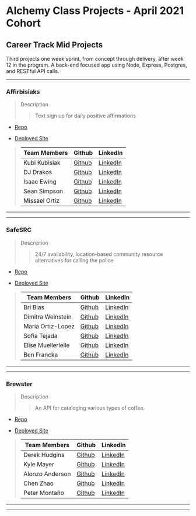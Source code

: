 # Alchemy Class Projects - April 2021 Cohort

## Career Track Mid Projects

Third projects one week sprint, from concept through delivery, after week 12 in the program. A back-end focused app using Node, Express, Postgres, and RESTful API calls.

---

### Affirbisiaks

> Description
>
> > Text sign up for daily positive affirmations

- [Repo](https://github.com/affirbisiaks)

- [Deployed Site](https://affirbisiaks.netlify.app/)

> | Team Members  | Github                                     | LinkedIn                                                         |
> | ------------- | ------------------------------------------ | ---------------------------------------------------------------- |
> | Kubi Kubisiak | [Github](https://github.com/mckubisiak)    | [LinkedIn](https://www.linkedin.com/in/kubisiak/)                |
> | DJ Drakos     | [Github](https://github.com/dianajodrakos) | [LinkedIn](https://www.linkedin.com/in/dj-drakos/)               |
> | Isaac Ewing   | [Github](https://github.com/Isaac-Ewing)   | [LinkedIn](https://www.linkedin.com/in/isaac-ewing/)             |
> | Sean Simpson  | [Github](https://github.com/simpson-sean)  | [LinkedIn](www.linkedin.com/in/simpson-sean)                     |
> | Missael Ortiz | [Github](https://github.com/MissaelOrtiz)  | [LinkedIn](https://www.linkedin.com/in/missael-ortiz-8bb166212/) |

---

---

### SafeSRC

> Description
>
> > 24/7 availability, location-based community resource alternatives for calling the police

- [Repo](https://github.com/safeSRC)

- [Deployed Site](https://safesrc.netlify.app/)

> | Team Members       | Github                                        | LinkedIn                                                             |
> | ------------------ | --------------------------------------------- | -------------------------------------------------------------------- |
> | Bri Bias           | [Github](https://github.com/bribias)          | [LinkedIn](https://www.linkedin.com/in/brianna-bias/)                |
> | Dimitra Weinstein  | [Github](https://github.com/dimitraweinstein) | [LinkedIn](https://www.linkedin.com/in/dimitraweinstein/)            |
> | Maria Ortiz-Lopez  | [Github](https://github.com/MariaOrtiz1)      | [LinkedIn](https://www.linkedin.com/in/maria-ortiz-lopez-54392a211/) |
> | Sofia Tejada       | [Github](https://github.com/sofiatejada)      | [LinkedIn](https://www.linkedin.com/in/sofianais/)                   |
> | Elise Muellerleile | [Github](https://github.com/eliamue)          | [LinkedIn](https://www.linkedin.com/in/eliamue/)                     |
> | Ben Francka        | [Github](https://github.com/BenFrancka)       | [LinkedIn](https://www.linkedin.com/in/ben-francka/)                 |

---

---

### Brewster

> Description
>
> > An API for cataloging various types of coffee.

- [Repo](https://github.com/brewster-api)

- [Deployed Site](https://www.brewster.fun)

> | Team Members    | Github                                       | LinkedIn                                                           |
> | --------------- | -------------------------------------------- | ------------------------------------------------------------------ |
> | Derek Hudgins   | [Github](https://github.com/DerekHudgins)    | [LinkedIn](https://www.linkedin.com/in/derekhudgins/)              |
> | Kyle Mayer      | [Github](https://github.com/kylemayer)       | [LinkedIn](https://www.linkedin.com/in/kyle-mayer88/)              |
> | Alonzo Anderson | [Github](https://github.com/Alonzo-Anderson) | [LinkedIn](https://www.linkedin.com/in/alonzo-anderson-8a6a27172/) |
> | Chen Zhao       | [Github](https://github.com/chenerychen)     | [LinkedIn](https://www.linkedin.com/in/hi-yusei/)                  |
> | Peter Montaño   | [Github](https://github.com/Montano-Pete)    | [LinkedIn](https://www.linkedin.com/in/petermontano/)              |

---

---
